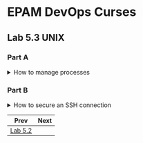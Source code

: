 # EPAM DevOps Curses
## Lab 5.3 UNIX
### Part A

<details><summary>How to manage processes</summary>

<br><p>pstree utility shows parent processes and theirs childs:

![](t5.3.A.pstree.PNG)

<p>The /proc file system contains all system information about the components that are currently running:

![](t5.3.A.proc_cpuinfo.PNG)

<p>You can use ps utility on Linux with BSD or/and System V style options:

![](t5.3.A.ps.SystemV_style+BSD_style.options.PNG)

<p>htop is realy useful utility that you "must have":

![](t5.3.A.htop_installation.PNG)
![](t5.3.A.htop_output.PNG)

</details>

### Part B

<details><summary>How to secure an SSH connection</summary>

<br><p>We did the same manipulations with SSH in the Lab 2.1 Part B:

<a href=../../m2/task2.1/readme.md><img src=../../m2/task2.1/t2.1_vagrant_putty.PNG></a>

</details>

|Prev|Next|
|----|----|
|<a href=../task5.2/readme.md>Lab 5.2</a>||

